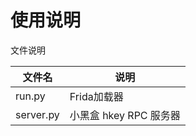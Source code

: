 # 使用说明

文件说明

| 文件名    | 说明                   |
| --------- | ---------------------- |
| run.py    | Frida加载器            |
| server.py | 小黑盒 hkey RPC 服务器 |
